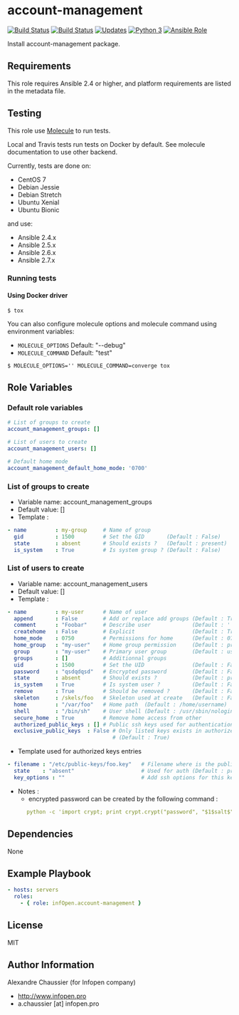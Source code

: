 # account-management

[![Build Status](https://img.shields.io/travis/infOpen/ansible-role-account-management/master.svg?label=travis_master)](https://travis-ci.org/infOpen/ansible-role-account-management)
[![Build Status](https://img.shields.io/travis/infOpen/ansible-role-account-management/develop.svg?label=travis_develop)](https://travis-ci.org/infOpen/ansible-role-account-management)
[![Updates](https://pyup.io/repos/github/infOpen/ansible-role-account-management/shield.svg)](https://pyup.io/repos/github/infOpen/ansible-role-account-management/)
[![Python 3](https://pyup.io/repos/github/infOpen/ansible-role-account-management/python-3-shield.svg)](https://pyup.io/repos/github/infOpen/ansible-role-account-management/)
[![Ansible Role](https://img.shields.io/ansible/role/12337.svg)](https://galaxy.ansible.com/infOpen/account-management/)

Install account-management package.

## Requirements

This role requires Ansible 2.4 or higher,
and platform requirements are listed in the metadata file.

## Testing

This role use [Molecule](https://github.com/metacloud/molecule/) to run tests.

Local and Travis tests run tests on Docker by default.
See molecule documentation to use other backend.

Currently, tests are done on:
- CentOS 7
- Debian Jessie
- Debian Stretch
- Ubuntu Xenial
- Ubuntu Bionic

and use:
- Ansible 2.4.x
- Ansible 2.5.x
- Ansible 2.6.x
- Ansible 2.7.x

### Running tests

#### Using Docker driver

```
$ tox
```

You can also configure molecule options and molecule command using environment variables:
* `MOLECULE_OPTIONS` Default: "--debug"
* `MOLECULE_COMMAND` Default: "test"

```
$ MOLECULE_OPTIONS='' MOLECULE_COMMAND=converge tox
```

## Role Variables

### Default role variables

``` yaml
# List of groups to create
account_management_groups: []

# List of users to create
account_management_users: []

# Default home mode
account_management_default_home_mode: '0700'
```

### List of groups to create

* Variable name: account_management_groups
* Default value: []
* Template :

```yaml
- name         : my-group     # Name of group
  gid          : 1500         # Set the GID       (Default : False)
  state        : absent       # Should exists ?   (Default : present)
  is_system    : True         # Is system group ? (Default : False)
```

### List of users to create

* Variable name: account_management_users
* Default value: []
* Template :

```yaml
- name         : my-user      # Name of user
  append       : False        # Add or replace add groups (Default : True)
  comment      : "Foobar"     # Describe user             (Default : '')
  createhome   : False        # Explicit                  (Default : True)
  home_mode    : 0750         # Permissions for home      (Default : 0700)
  home_group   : "my-user"    # Home group permission     (Default : primary group)
  group        : "my-user"    # Primary user group        (Default : username)
  groups       : []           # Additionnal groups
  uid          : 1500         # Set the UID               (Default : False)
  password     : "qsdqdqsd"   # Encrypted password        (Default : False)
  state        : absent       # Should exists ?           (Default : present)
  is_system    : True         # Is system user ?          (Default : False)
  remove       : True         # Should be removed ?       (Default : False)
  skeleton     : /skels/foo   # Skeleton used at create   (Default : False)
  home         : "/var/foo"   # Home path  (Default : /home/username)
  shell        : "/bin/sh"    # User shell (Default : /usr/sbin/nologin)
  secure_home  : True         # Remove home access from other
  authorized_public_keys : [] # Public ssh keys used for authentication
  exclusive_public_keys  : False # Only listed keys exists in authorized-keys
                                 # (Default : True)
```

* Template used for authorized keys entries

```yaml
- filename : "/etc/public-keys/foo.key"   # Filename where is the public key
  state    : "absent"                     # Used for auth (Default : present))
  key_options : ""                        # Add ssh options for this key
```

* Notes :
  - encrypted password can be created by the following command :

```yaml
      python -c 'import crypt; print crypt.crypt("password", "$1$salt$")'
```

## Dependencies

None

## Example Playbook

``` yaml
- hosts: servers
  roles:
    - { role: infOpen.account-management }
```

## License

MIT

## Author Information

Alexandre Chaussier (for Infopen company)
- http://www.infopen.pro
- a.chaussier [at] infopen.pro
